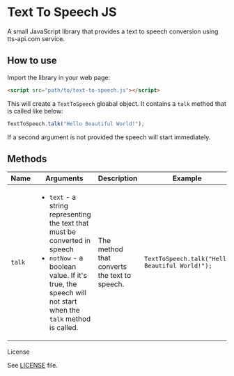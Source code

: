 Text To Speech JS
=================

A small JavaScript library that provides a text to speech conversion using tts-api.com service.

## How to use

Import the library in your web page:

```html
<script src="path/to/text-to-speech.js"></script>
```

This will create a `TextToSpeech` gloabal object. It contains a `talk` method that is called like below:

```js
TextToSpeech.talk("Hello Beautiful World!");
```

If a second argument is not provided the speech will start immediately.

## Methods

<table>
    <thead>
        <tr>
            <th>Name</th>
            <th>Arguments</th>
            <th>Description</th>
            <th>Example</th>
        </tr>
    </thead>
    <tbody>
        <tr>
            <td><code>talk</code></td>
            <td>
                <ul>
                    <li><code>text</code> - a string representing the text that must be converted in speech</li>
                    <li><code>notNow</code> - a boolean value. If it's true, the speech will not start when the <code>talk</code> method is called.</li>
                </ul>
            </td>
            <td>The method that converts the text to speech.</td>
            <td><code>TextToSpeech.talk("Hello Beautiful World!");</code></td>
        </tr>
    </tbody>
</table>

<table>
</table.

## License

See [LICENSE](https://github.com/IonicaBizau/text-to-speech-js/blob/master/LICENSE) file.
